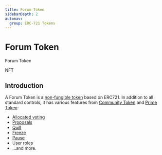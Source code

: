 ```yaml
---
title: Forum Token
sidebarDepth: 2
autonav:
  group: ERC-721 Tokens
---
```


# Forum Token

<Deployer code="forums">Forum Token</Deployer>

<Dapp url="https://app.blockwell.ai/nft">NFT</Dapp>

## Introduction

A Forum Token is a [non-fungible token](https://en.wikipedia.org/wiki/Non-fungible_token)
based on ERC721. In addition to all standard controls, it has various features from
[Community Token](./community.md) and [Prime Token](./prime.md):

- [Allocated voting](./community.md#allocated-voting)
- [Proposals](./community.md#proposals)
- [Quill](./quill.md)
- [Freeze](./prime.md#freeze)
- [Pause](./prime.md#pause)
- [User roles](./prime.md#user-roles)
- ...and more.
